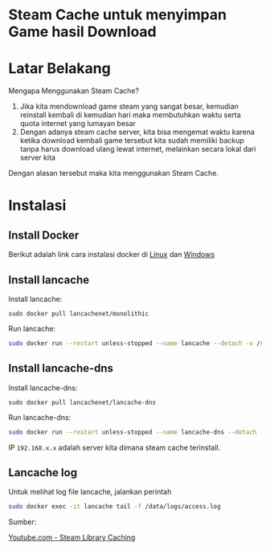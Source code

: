 # Steam Cache untuk menyimpan Game hasil Download


# Latar Belakang
Mengapa Menggunakan Steam Cache?

1. Jika kita mendownload game steam yang sangat besar, kemudian reinstall kembali di kemudian hari maka membutuhkan waktu serta quota internet yang lumayan besar
2. Dengan adanya steam cache server, kita bisa mengemat waktu karena ketika download kembali game tersebut kita sudah memiliki backup tanpa harus download ulang lewat internet, melainkan secara lokal dari server kita

Dengan alasan tersebut maka kita menggunakan Steam Cache. 

# Instalasi

## Install Docker
Berikut adalah link cara instalasi docker di [Linux](https://larrymarzanjr.github.io/docker/2022/02/12/cara-install-docker-container.html) dan [Windows](https://larrymarzanjr.github.io/docker/2022/02/18/install-docker-desktop-win10-integrasi-WSL-Ubuntu.html)


## Install lancache
Install lancache:
```
sudo docker pull lancachenet/monolithic
```
Run lancache:
```bash
sudo docker run --restart unless-stopped --name lancache --detach -v /srv/pool/cache:/data/cache -v /srv/pool/cache/logs:/data/logs -p 80:80 lancachenet/monolithic:latest
```

## Install lancache-dns
Install lancache-dns:
```
sudo docker pull lancachenet/lancache-dns
```

Run lancache-dns:
```bash
sudo docker run --restart unless-stopped --name lancache-dns --detach -p 53:53/udp -e USE_GENERIC_CACHE=true -e LANCACHE_IP=192.168.x.x lancachenet/lancache-dns:latest
```

IP `192.168.x.x` adalah server kita dimana steam cache terinstall.

## Lancache log
Untuk melihat log file lancache, jalankan perintah
```bash
sudo docker exec -it lancache tail -f /data/logs/access.log
```

Sumber:

[Youtube.com - Steam Library Caching](https://www.youtube.com/watch?v=cSi-NOlomLc&t=1229s) 

